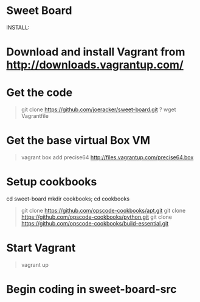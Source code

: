 Sweet Board
===========

INSTALL:
# Download and install Vagrant from http://downloads.vagrantup.com/

# Get the code
> git clone https://github.com/joeracker/sweet-board.git
? wget Vagrantfile

# Get the base virtual Box VM
> vagrant box add precise64 http://files.vagrantup.com/precise64.box

# Setup cookbooks
cd sweet-board
mkdir cookbooks; cd cookbooks
> git clone https://github.com/opscode-cookbooks/apt.git
> git clone https://github.com/opscode-cookbooks/python.git
> git clone https://github.com/opscode-cookbooks/build-essential.git

# Start Vagrant
> vagrant up

# Begin coding in sweet-board-src
